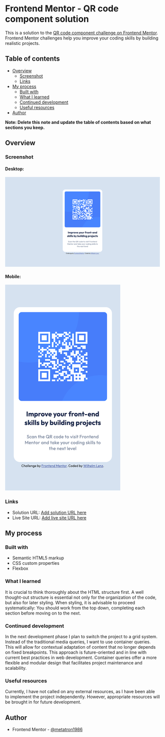 # Frontend Mentor - QR code component solution

This is a solution to the [QR code component challenge on Frontend Mentor](https://www.frontendmentor.io/challenges/qr-code-component-iux_sIO_H). Frontend Mentor challenges help you improve your coding skills by building realistic projects.

## Table of contents

- [Overview](#overview)
  - [Screenshot](#screenshot)
  - [Links](#links)
- [My process](#my-process)
  - [Built with](#built-with)
  - [What I learned](#what-i-learned)
  - [Continued development](#continued-development)
  - [Useful resources](#useful-resources)
- [Author](#author)

**Note: Delete this note and update the table of contents based on what sections you keep.**

## Overview

### Screenshot

#### Desktop:

![](./images/screenshot-desktop.png)

#### Mobile:

![](./images/screenshot-mobile.png)

### Links

- Solution URL: [Add solution URL here](https://github.com/metatron1986/web-components/blob/main/qr-code-component-main/index.html)
- Live Site URL: [Add live site URL here](https://metatron1986.github.io/web-components/qr-code-component-main/)

## My process

### Built with

- Semantic HTML5 markup
- CSS custom properties
- Flexbox

### What I learned

It is crucial to think thoroughly about the HTML structure first. A well thought-out structure is essential not only for the organization of the code, but also for later styling. When styling, it is advisable to proceed systematically: You should work from the top down, completing each section before moving on to the next.

### Continued development

In the next development phase I plan to switch the project to a grid system. Instead of the traditional media queries, I want to use container queries. This will allow for contextual adaptation of content that no longer depends on fixed breakpoints. This approach is future-oriented and in line with current best practices in web development. Container queries offer a more flexible and modular design that facilitates project maintenance and scalability.

### Useful resources

Currently, I have not called on any external resources, as I have been able to implement the project independently. However, appropriate resources will be brought in for future development.

## Author

- Frontend Mentor - [@metatron1986](https://www.frontendmentor.io/profile/metatron1986)
